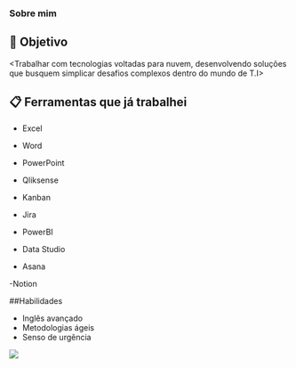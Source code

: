 ### Sobre mim




## 🚀 Objetivo

<Trabalhar com tecnologias voltadas para nuvem, desenvolvendo soluções que busquem simplicar desafios complexos dentro do mundo de T.I>


## 📋 Ferramentas que já trabalhei

- Excel

- Word

- PowerPoint

- Qliksense

- Kanban

- Jira

- PowerBI

- Data Studio

- Asana

-Notion

##Habilidades

- Inglês avançado
- Metodologias ágeis
- Senso de urgência



![](https://www.google.com/url?sa=i&url=https%3A%2F%2Fwww.onebridge.tech%2Fpost%2Fwhat-is-a-data-analyst-and-should-i-hire-one&psig=AOvVaw1yE5Od2Peb5ixH5RI_TelJ&ust=1678652525744000&source=images&cd=vfe&ved=0CAwQjRxqFwoTCNCJo63c1P0CFQAAAAAdAAAAABAD)


